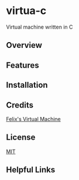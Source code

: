 # virtua-c
Virtual machine written in C

## Overview

## Features

## Installation

## Credits
[Felix's Virtual Machine](https://felix.engineer/blogs/virtual-machine-in-c)

## License
[MIT](https://mit-license.org/)

## Helpful Links
